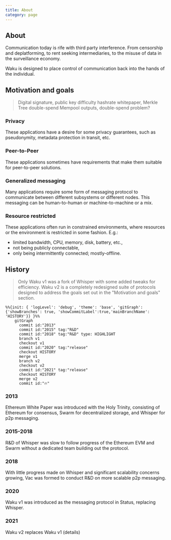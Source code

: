 ```yaml
---
title: About
category: page
---
```


## About
Communication today is rife with third party interference. From censorship and deplatforming, to rent seeking intermediaries, to the misuse of data in the surveillance economy.

Waku is designed to place control of communication back into the hands of the individual.

## Motivation and goals
> Digital signature, public key difficulty hashrate whitepaper, Merkle Tree double-spend Mempool outputs, double-spend problem?

### Privacy
These applications have a desire for some privacy guarantees, such as pseudonymity, metadata protection in transit, etc.

### Peer-to-Peer
These applications sometimes have requirements that make them suitable for peer-to-peer solutions.

### Generalized messaging
Many applications require some form of messaging protocol to communicate between different subsystems or different nodes. This messaging can be human-to-human or machine-to-machine or a mix.

### Resource restricted
These applications often run in constrained environments, where resources or the environment is restricted in some fashion. E.g.:
* limited bandwidth, CPU, memory, disk, battery, etc.,
* not being publicly connectable,
* only being intermittently connected; mostly-offline.


## History
> Only Waku v1 was a fork of Whisper with some added tweaks for efficiency. Waku v2 is a completely redesigned suite of protocols designed to address the goals set out in the "Motivation and goals" section.

```mermaid
%%{init: { 'logLevel': 'debug', 'theme': 'base', 'gitGraph': {'showBranches': true, 'showCommitLabel':true,'mainBranchName': 'HISTORY'}} }%%
    gitGraph
      commit id:"2013"
      commit id:"2015" tag:"R&D"
      commit id:"2018" tag:"R&D" type: HIGHLIGHT
      branch v1
      checkout v1
      commit id:"2020" tag:"release"
      checkout HISTORY
      merge v1
      branch v2
      checkout v2
      commit id:"2021" tag:"release"
      checkout HISTORY
      merge v2
      commit id:"🔥"

```

### 2013
Ethereum White Paper was introduced with the Holy Trinity, consisting of Ethereum for consensus, Swarm for decentralized storage, and Whisper for p2p messaging.

### 2015-2018
R&D of Whisper was slow to follow progress of the Ethereum EVM and Swarm without a dedicated team building out the protocol.

### 2018
With little progress made on Whisper and significant scalability concerns growing, Vac was formed to conduct R&D on more scalable p2p messaging.

### 2020
Waku v1 was introduced as the messaging protocol in Status, replacing Whisper.

### 2021
Waku v2 replaces Waku v1 (details)


